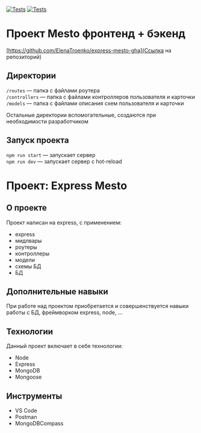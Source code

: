 [![Tests](../../actions/workflows/tests-13-sprint.yml/badge.svg)](../../actions/workflows/tests-13-sprint.yml) [![Tests](../../actions/workflows/tests-14-sprint.yml/badge.svg)](../../actions/workflows/tests-14-sprint.yml)
# Проект Mesto фронтенд + бэкенд

[https://github.com/ElenaTroenko/express-mesto-gha](Ссылка на репозиторий)

## Директории

`/routes` — папка с файлами роутера  
`/controllers` — папка с файлами контроллеров пользователя и карточки   
`/models` — папка с файлами описания схем пользователя и карточки  
  
Остальные директории вспомогательные, создаются при необходимости разработчиком

## Запуск проекта

`npm run start` — запускает сервер   
`npm run dev` — запускает сервер с hot-reload


# Проект: Express Mesto

## О проекте
Проект написан на express, с применением:
- express
- мидлвары
- роутеры
- контроллеры
- модели
- схемы БД
- БД


## Дополнительные навыки
При работе над проектом приобретается и совершенствуется навыки работы с БД, фреймворком express, node, ...


## Технологии
Данный проект включает в себя технологии:
* Node
* Express
* MongoDB
* Mongoose


## Инструменты
* VS Code
* Postman
* MongoDBCompass
